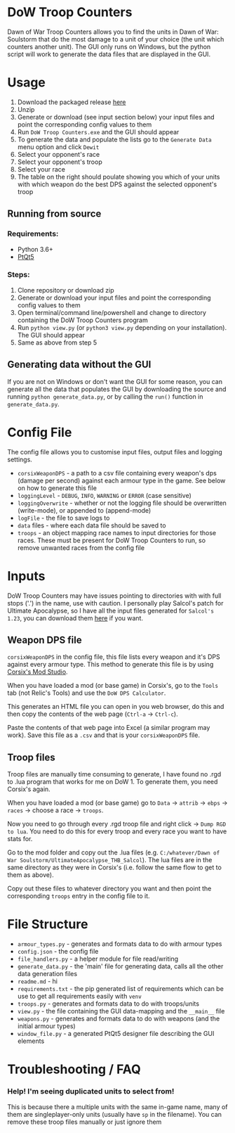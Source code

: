 # DoW Troop Counters
Dawn of War Troop Counters allows you to find the units in Dawn of War: Soulstorm that do the most damage to a unit of your choice (the unit which counters another unit). The GUI only runs on Windows, but the python script will work to generate the data files that are displayed in the GUI.

# Usage
1. Download the packaged release [here](https://github.com/Fellsmarch/DoW-Troop-Counters/releases)
2. Unzip
3. Generate or download (see input section below) your input files and point the corresponding config values to them
4. Run `DoW Troop Counters.exe` and the GUI should appear
5. To generate the data and populate the lists go to the `Generate Data` menu option and click `Dewit`
6. Select your opponent's race 
7. Select your opponent's troop
8. Select your race
9. The table on the right should poulate showing you which of your units with which weapon do the best DPS against the selected opponent's troop

## Running from source 
### Requirements:
- Python 3.6+
- [PtQt5](https://pypi.org/project/PyQt5/)

### Steps:
1. Clone repository or download zip
2. Generate or download your input files and point the corresponding config values to them
3. Open terminal/command line/powershell and change to directory containing the DoW Troop Counters program
4. Run `python view.py` (or `python3 view.py` depending on your installation). The GUI should appear
5. Same as above from step 5

## Generating data without the GUI
If you are not on Windows or don't want the GUI for some reason, you can generate all the data that populates the GUI by downloading the source and running `python generate_data.py`, or by calling the `run()` function in `generate_data.py`.


# Config File
The config file allows you to customise input files, output files and logging settings.

- `corsixWeaponDPS` - a path to a csv file containing every weapon's dps (damage per second) against each armour type in the game. See below on how to generate this file
- `loggingLevel` - `DEBUG`, `INFO`, `WARNING` or `ERROR` (case sensitive)
- `loggingOverwrite` - whether or not the logging file should be overwritten (write-mode), or appended to (append-mode)
- `logFile` - the file to save logs to
- `data` files - where each data file should be saved to
- `troops` - an object mapping race names to input directories for those races. These must be present for DoW Troop Counters to run, so remove unwanted races from the config file

# Inputs
DoW Troop Counters may have issues pointing to directories with with full stops ('.') in the name, use with caution. I personally play Salcol's patch for Ultimate Apocalypse, so I have all the input files generated for `Salcol's 1.23`, you can download them [here](https://drive.google.com/file/d/1vnw8au0XT5l06UgcQaeJhyiR5mP7DUjm/view?usp=sharing) if you want.

## Weapon DPS file
`corsixWeaponDPS` in the config file, this file lists every weapon and it's DPS against every armour type. This method to generate this file is by using [Corsix's Mod Studio](http://modstudio.corsix.org/). 

When you have loaded a mod (or base game) in Corsix's, go to the `Tools` tab (not Relic's Tools) and use the `DoW DPS Calculator`. 

This generates an HTML file you can open in you web browser, do this and then copy the contents of the web page (`Ctrl-a` -> `Ctrl-c`). 

Paste the contents of that web page into Excel (a similar program may work). Save this file as a `.csv` and that is your `corsixWeaponDPS` file.

## Troop files
Troop files are manually time consuming to generate, I have found no .rgd to .lua program that works for me on DoW 1. To generate them, you need Corsix's again.

When you have loaded a mod (or base game) go to `Data` -> `attrib` -> `ebps` -> `races` -> choose a race -> `troops`.

Now you need to go through every .rgd troop file and right click -> `Dump RGD to lua`. You need to do this for every troop and every race you want to have stats for.

Go to the mod folder and copy out the .lua files (e.g. `C:/whatever/Dawn of War Soulstorm/UltimateApocalypse_THB_Salcol`). The lua files are in the same directory as they were in Corsix's (i.e. follow the same flow to get to them as above).

Copy out these files to whatever directory you want and then point the corresponding `troops` entry in the config file to it. 

# File Structure
- `armour_types.py` - generates and formats data to do with armour types
- `config.json` - the config file
- `file_handlers.py` - a helper module for file read/writing
- `generate_data.py` - the 'main' file for generating data, calls all the other data generation files
- `readme.md` - hi
- `requirements.txt` - the pip generated list of requirements which can be use to get all requirements easily with `venv`
- `troops.py` - generates and formats data to do with troops/units
- `view.py` - the file containing the GUI data-mapping and the `__main__` file
- `weapons.py` - generates and formats data to do with weapons (and the initial armour types)
- `window_file.py` - a generated PtQt5 designer file describing the GUI elements

# Troubleshooting / FAQ
### Help! I'm seeing duplicated units to select from!
This is because there a multiple units with the same in-game name, many of them are singleplayer-only units (usually have `sp` in the filename). You can remove these troop files manually or just ignore them
